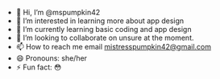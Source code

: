 - 👋 Hi, I’m @mspumpkin42
- 👀 I’m interested in learning more about app design
- 🌱 I’m currently learning basic coding and app design
- 💞️ I’m looking to collaborate on unsure at the moment.
- 📫 How to reach me email mistresspumpkin42@gmail.com
- 😄 Pronouns: she/her
- ⚡ Fun fact: 😳

<!---
mspumpkin42/mspumpkin42 is a ✨ special ✨ repository because its `README.md` (this file) appears on your GitHub profile.
You can click the Preview link to take a look at your changes.
--->
